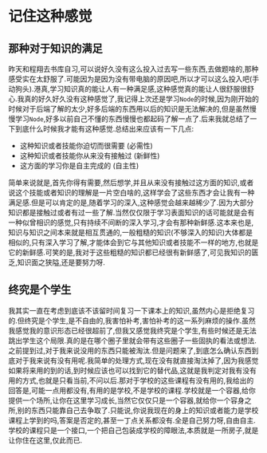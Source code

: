 # 记住这种感觉

## 那种对于知识的满足

昨天和程翔去书库自习,可以说好久没有这么投入过去写一些东西,去做题啥的,那种感受实在太舒服了.可能因为是因为没有带电脑的原因吧,所以才可以这么投入吧(手动狗头).港真,学习知识真的能让人有一种满足感,这种感觉真的能让人很舒服很舒心.我真的好久好久没有这种感觉了,我记得上次还是学习`Node`的时候,因为刚开始的时候对于后端了解的太少,好多后端的东西用以后的知识是无法解决的,但是虽然慢慢学习`Node`,好多以前自己不懂的东西慢慢也都起码了解一点了.后来我就总结了一下到底什么时候我才能有这种感觉.总结出来应该有一下几点:

- 这种知识或者技能你迫切而很需要    (必需性)
- 这种知识或者技能你从来没有接触过  (新鲜性)
- 这方面的学习你是自主完成的        (自主性)

简单来说就是,首先你得有需要,然后想学,并且从来没有接触过这方面的知识,或者说这个技能或者知识的理解是一片空白啥的,这样学会了这些东西才会让我有一种满足感.但是可以肯定的是,随着学习的深入,这种感觉会越来越稀少了.因为大部分知识都是接触过或者有过一些了解.当然仅仅限于学习表面知识的话可能就是会有一种似曾相识的感觉,只有持续不间断的深入学习,才会有那种新鲜感.这本来也是,知识与知识之间本来就是相互贯通的,一般粗糙的知识(不够深入的知识)大体都是相似的,只有深入学习了解,才能体会到它与其他知识或者技能不一样的地方,也就是它的新鲜感.可笑的是,我对于这些粗糙的知识都已经很有新鲜感了,可见我知识的匮乏,知识面之狭隘,还是要努力呀.

## 终究是个学生

我其实一直在考虑到底该不该留时间复习一下课本上的知识,虽然内心是拒绝复习的.但终究是个学生,是不自由的,我害怕补考,害怕补考的这一系列麻烦的操作.虽然我感觉我的意识形态已经很超前了,但我又感觉我终究是个学生,有些时候还是无法跳出学生这个局限.真的是在哪个圈子里就会带有这些圈子一些固执的看法或想法.之前提到过,对于我来说没用的东西只能被淘汰.但是问题来了,到底怎么确认东西到底对于我来说有没有用呢.我简单的处理方式,现在没有就直接淘汰掉了,因为我感觉如果将来用的到的话,到时候应该也可以找到它的替代品,这就是我判定对我有没有用的方式,也就是只看当前,不问以后.那对于学校的这些课程有没有用的,我给出的回答是,可能一点用都没有,有用的是学校,不是学校的课程.学校就是一个容器,给你提供一个场所,让你在这里学习成长,当然它仅仅只是一个容器,就给你一个容身之所,别的东西只能靠自己去争取了.只能说,你说我现在的身上的知识或者能力是学校课程上学到的吗,答案是否定的,甚至一丁点关系都没有.全是自己努力呀,自由自主.学校的课程只是一个接口,一个把自己包装成学校的障眼法,本质就是一所房子,就是让你住在这里,仅此而已.
